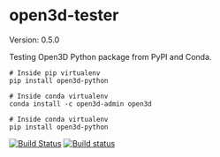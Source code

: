 # open3d-tester

Version: 0.5.0

Testing Open3D Python package from PyPI and Conda.

```shell
# Inside pip virtualenv
pip install open3d-python

# Inside conda virtualenv
conda install -c open3d-admin open3d

# Inside conda virtualenv
pip install open3d-python
```

[![Build Status](https://travis-ci.org/IntelVCL/Open3D_Python_CI.svg?branch=master)](https://travis-ci.org/IntelVCL/Open3D_Python_CI)
[![Build status](https://ci.appveyor.com/api/projects/status/hfy3j1a91qupr64l?svg=true)](https://ci.appveyor.com/project/yxlao/open3d-python-ci)
